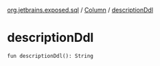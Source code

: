 [org.jetbrains.exposed.sql](../index.md) / [Column](index.md) / [descriptionDdl](.)

# descriptionDdl

`fun descriptionDdl(): String`
